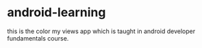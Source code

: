 # android-learning
this is the color my views app which is taught in android developer fundamentals course.
